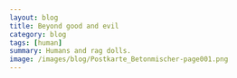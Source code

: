```yaml
---
layout: blog
title: Beyond good and evil
category: blog
tags: [human]  
summary: Humans and rag dolls.
image: /images/blog/Postkarte_Betonmischer-page001.png
---
```

